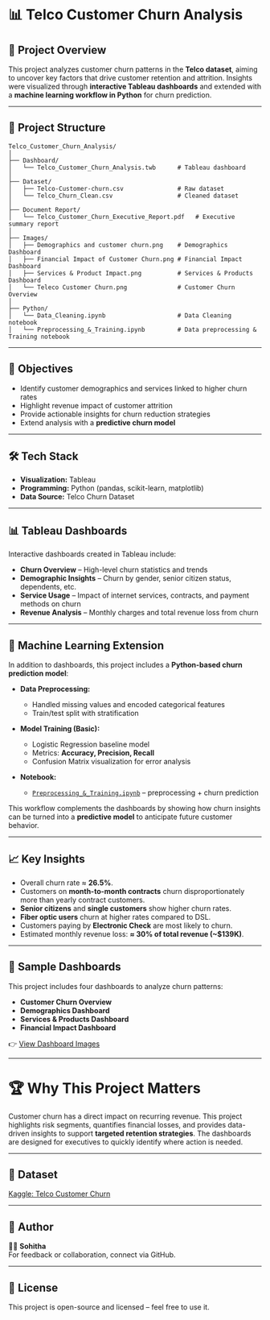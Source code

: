 # 📊 Telco Customer Churn Analysis

## 📝 Project Overview  
This project analyzes customer churn patterns in the **Telco dataset**, aiming to uncover key factors that drive customer retention and attrition. Insights were visualized through **interactive Tableau dashboards** and extended with a **machine learning workflow in Python** for churn prediction.  

---

## 📂 Project Structure  
```
Telco_Customer_Churn_Analysis/
│
├── Dashboard/
│   └── Telco_Customer_Churn_Analysis.twb      # Tableau dashboard
│
├── Dataset/
│   ├── Telco-Customer-churn.csv               # Raw dataset
│   └── Telco_Churn_Clean.csv                  # Cleaned dataset
│
├── Document Report/
│   └── Telco_Customer_Churn_Executive_Report.pdf   # Executive summary report
│
├── Images/
│   ├── Demographics and customer churn.png    # Demographics Dashboard
│   ├── Financial Impact of Customer Churn.png # Financial Impact Dashboard
│   ├── Services & Product Impact.png          # Services & Products Dashboard
│   └── Teleco Customer Churn.png              # Customer Churn Overview
│
├── Python/
│   └── Data_Cleaning.ipynb                    # Data Cleaning notebook
│   └── Preprocessing_&_Training.ipynb         # Data preprocessing & Training notebook
```
---

## 🎯 Objectives  
- Identify customer demographics and services linked to higher churn rates  
- Highlight revenue impact of customer attrition  
- Provide actionable insights for churn reduction strategies  
- Extend analysis with a **predictive churn model**  

---

## 🛠️ Tech Stack  
- **Visualization:** Tableau  
- **Programming:** Python (pandas, scikit-learn, matplotlib)  
- **Data Source:** Telco Churn Dataset  

---

## 📊 Tableau Dashboards  
Interactive dashboards created in Tableau include:  
- **Churn Overview** – High-level churn statistics and trends  
- **Demographic Insights** – Churn by gender, senior citizen status, dependents, etc.  
- **Service Usage** – Impact of internet services, contracts, and payment methods on churn  
- **Revenue Analysis** – Monthly charges and total revenue loss from churn  

---

## 🐍 Machine Learning Extension  
In addition to dashboards, this project includes a **Python-based churn prediction model**:  

- **Data Preprocessing:**  
  - Handled missing values and encoded categorical features  
  - Train/test split with stratification  

- **Model Training (Basic):**  
  - Logistic Regression baseline model  
  - Metrics: **Accuracy, Precision, Recall**  
  - Confusion Matrix visualization for error analysis  

- **Notebook:**  
  - [`Preprocessing_&_Training.ipynb`](./Preprocessing_&_Training.ipynb) – preprocessing + churn prediction  

This workflow complements the dashboards by showing how churn insights can be turned into a **predictive model** to anticipate future customer behavior.  

---

## 📈 Key Insights  
- Overall churn rate ≈ **26.5%**.  
- Customers on **month-to-month contracts** churn disproportionately more than yearly contract customers.  
- **Senior citizens** and **single customers** show higher churn rates.  
- **Fiber optic users** churn at higher rates compared to DSL.  
- Customers paying by **Electronic Check** are most likely to churn.  
- Estimated monthly revenue loss: **≈ 30% of total revenue (~$139K)**.  

---

## 📸 Sample Dashboards  
This project includes four dashboards to analyze churn patterns:  

- **Customer Churn Overview**  
- **Demographics Dashboard**  
- **Services & Products Dashboard**  
- **Financial Impact Dashboard**  

👉 [View Dashboard Images](https://github.com/Sohitha-01/Telco-Customer-Churn-Dashboard/tree/7a7f158d8371c1e7a57618155476c9044079fb40/Images)  

---

# 🏆 Why This Project Matters  
Customer churn has a direct impact on recurring revenue. This project highlights risk segments, quantifies financial losses, and provides data-driven insights to support **targeted retention strategies**. The dashboards are designed for executives to quickly identify where action is needed.  

---

## 📎 Dataset  
[Kaggle: Telco Customer Churn](https://www.kaggle.com/blastchar/telco-customer-churn)  

---

## 📧 Author  
👩‍💻 **Sohitha**  
For feedback or collaboration, connect via GitHub.

---

## 📜 License

This project is open-source and licensed – feel free to use it.
